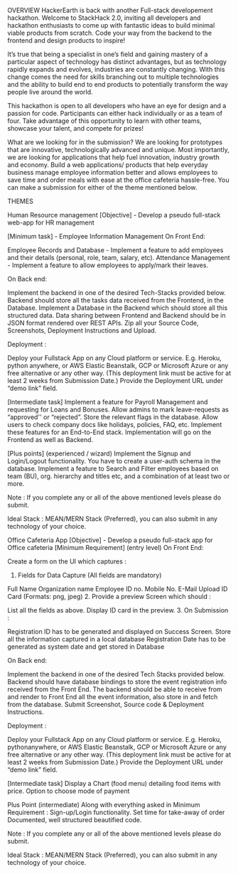 OVERVIEW
HackerEarth is back with another Full-stack developement hackathon. Welcome to StackHack 2.0, inviting all developers and hackathon enthusiasts to come up with fantastic ideas to build minimal viable products from scratch. Code your way from the backend to the frontend and design products to inspire!

It’s true that being a specialist in one’s field and gaining mastery of a particular aspect of technology has distinct advantages, but as technology rapidly expands and evolves, industries are constantly changing. With this change comes the need for skills branching out to multiple technologies and the ability to build end to end products to potentially transform the way people live around the world.

This hackathon is open to all developers who have an eye for design and a passion for code. Participants can either hack individually or as a team of four. Take advantage of this opportunity to learn with other teams, showcase your talent, and compete for prizes!

What are we looking for in the submission?
We are looking for prototypes that are innovative, technologically advanced and unique. Most importantly, we are looking for applications that help fuel innovation, industry growth and economy. Build a web applications/ products that help everyday business manage employee information better and allows employees to save time and order meals with ease at the office cafeteria hassle-free. You can make a submission for either of the theme mentioned below.

THEMES
 
Human Resource management
[Objective] - Develop a pseudo full-stack web-app for HR management

 

[Minimum task] - Employee Information Management
On Front End:

Employee Records and Database - Implement a feature to add employees and their details (personal, role, team, salary, etc).
Attendance Management - Implement a feature to allow employees to apply/mark their leaves.
 

On Back end:

Implement the backend in one of the desired Tech-Stacks provided below.
Backend should store all the tasks data received from the Frontend, in the Database.
Implement a Database in the Backend which should store all this structured data.
Data sharing between Frontend and Backend should be in JSON format rendered over REST APIs.
Zip all your Source Code, Screenshots, Deployment Instructions and Upload.
 

Deployment : 

Deploy your Fullstack App on any Cloud platform or service. E.g. Heroku, python anywhere, or AWS Elastic Beanstalk, GCP or Microsoft Azure or any free alternative or any other way. (This deployment link must be active for at least 2 weeks from Submission Date.)
Provide the Deployment URL under “demo link” field.
 

[Intermediate task]
Implement a feature for Payroll Management and requesting for Loans and Bonuses.
Allow admins to mark leave-requests as “approved'' or “rejected”.
Store the relevant flags in the database.
Allow users to check company docs like holidays, policies, FAQ, etc.
Implement these features for an End-to-End stack. Implementation will go on the Frontend as well as Backend.
 
[Plus points] (experienced / wizard)
Implement the Signup and Login/Logout functionality. You have to create a user-auth schema in the database.
Implement a feature to Search and Filter employees based on team (BU), org. hierarchy and titles etc, and a combination of at least two or more.
 

 

Note : If you complete any or all of the above mentioned levels please do submit.

Ideal Stack : MEAN/MERN Stack (Preferred), you can also submit in any technology of your choice.

 
Office Cafeteria App
[Objective] - Develop a pseudo full-stack app for Office cafeteria
[Minimum Requirement] (entry level)
On Front End:

Create a form on the UI which captures :
1. Fields for Data Capture (All fields are mandatory)

Full Name
Organization name
Employee ID no.
Mobile No.
E-Mail
Upload ID Card (Formats: png, jpeg)
2. Provide a preview Screen which should :

List all the fields as above.
Display ID card in the preview.
3. On Submission :

Registration ID has to be generated and displayed on Success Screen.
Store all the information captured in a local database
Registration Date has to be generated as system date and get stored in Database
 

On Back end:

Implement the backend in one of the desired Tech Stacks provided below.
Backend should have database bindings to store the event registration info received from the Front End.
The backend should be able to receive from and render to Front End all the event information, also store in and fetch from the database.
Submit Screenshot, Source code & Deployment Instructions.
 

Deployment : 

Deploy your Fullstack App on any Cloud platform or service. E.g. Heroku, pythonanywhere, or AWS Elastic Beanstalk, GCP or Microsoft Azure or any free alternative or any other way. (This deployment link must be active for at least 2 weeks from Submission Date.)
Provide the Deployment URL under “demo link” field.
 
[Intermediate task]
Display a Chart (food menu) detailing food items with price.
Option to choose mode of payment

Plus Point (intermediate)
Along with everything asked in Minimum Requirement :
Sign-up/Login functionality.
Set time for take-away of order
Documented, well structured beautified code.
 

 

Note : If you complete any or all of the above mentioned levels please do submit.

Ideal Stack : MEAN/MERN Stack (Preferred), you can also submit in any technology of your choice.
